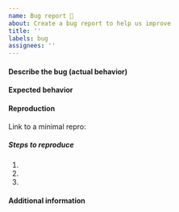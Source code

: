 ```yaml
---
name: Bug report 🐞
about: Create a bug report to help us improve
title: ''
labels: bug
assignees: ''
---
```


<!--
Thank you for contributing to iTwinUI by creating an issue!
Make sure you first do a search for existing issues so that this is not a duplicate.
Also go through our FAQ: https://github.com/iTwin/iTwinUI/wiki/FAQ
-->

#### Describe the bug (actual behavior)
<!-- A clear and concise description of what the bug is. -->

#### Expected behavior
<!-- A clear and concise description of what you expected to happen. -->

#### Reproduction
Link to a minimal repro: <!-- fork this sandbox: https://codesandbox.io/s/github/iTwin/iTwinUI/tree/main/cra?file=/src/App.tsx -->

##### Steps to reproduce
1. <!-- fill this out -->
1. <!-- fill this out -->
1. <!-- fill this out -->

#### Additional information
<!-- Add anything else you want to mention (package version, environment info, possible solution, etc) -->
